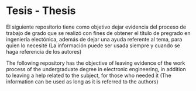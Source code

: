 # Tesis - Thesis
El siguiente repositorio tiene como objetivo dejar evidencia del proceso de trabajo de grado que se realizó con fines de obtener el título de pregrado en ingeniería electónica, además de dejar una ayuda referente al tema, para quien lo necesité (La información puede ser usada siempre y cuando se haga referencia de los autores)

The following repository has the objective of leaving evidence of the work process of the undergraduate degree in electronic engineering, in addition to leaving a help related to the subject, for those who needed it (The information can be used as long as it is referred to the authors)
